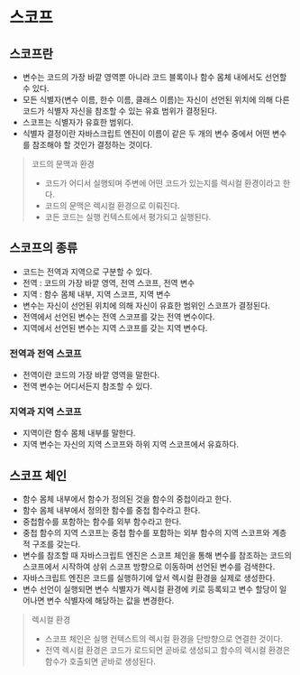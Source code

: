 # 스코프

## 스코프란

- 변수는 코드의 가장 바깥 영역뿐 아니라 코드 블록이나 함수 몸체 내에서도 선언할 수 있다.
- 모든 식별자(변수 이름, 한수 이름, 클래스 이름)는 자신이 선언된 위치에 의해 다른 코드가 식별자 자신을 참조할 수 있는 유효 범위가 결정된다.
- 스코프는 식별자가 유효한 범위다.
- 식별자 결정이란 자바스크립트 엔진이 이름이 같은 두 개의 변수 중에서 어떤 변수를 참조해야 할 것인가 결정하는 것이다.

> 코드의 문맥과 환경
>
> - 코드가 어디서 실행되며 주변에 어떤 코드가 있는지를 렉시컬 환경이라고 한다.
> - 코드의 문맥은 렉시컬 환경으로 이뤄진다.
> - 코든 코드는 실행 컨텍스트에서 평가되고 실행된다.

## 스코프의 종류

- 코드는 전역과 지역으로 구분할 수 있다.
- 전역 : 코드의 가장 바깥 영역, 전역 스코프, 전역 변수
- 지역 : 함수 몸체 내부, 지역 스코프, 지역 변수
- 변수는 자신이 선언된 위치에 의해 자신이 유효한 범위인 스코프가 결정된다.
- 전역에서 선언된 변수는 전역 스코프를 갖는 전역 변수이다.
- 지역에서 선언된 변수는 지역 스코프를 갖는 지역 변수다.

### 전역과 전역 스코프

- 전역이란 코드의 가장 바깥 영역을 말한다.
- 전역 변수는 어디서든지 참조할 수 있다.

### 지역과 지역 스코프

- 지역이란 함수 몸체 내부를 말한다.
- 지역 변수는 자신의 지역 스코프와 하위 지역 스코프에서 유효하다.

## 스코프 체인

- 함수 몸체 내부에서 함수가 정의된 것을 함수의 중첩이라고 한다.
- 함수 몸체 내부에서 정의한 함수를 중첩 함수라고 한다.
- 중첩함수를 포함하는 함수를 외부 함수라고 한다.
- 중첩 함수의 지역 스코프는 중첩 함수를 포함하는 외부 함수의 지역 스코프와 계층적 구조를 갖는다.
- 변수를 참조할 때 자바스크립트 엔진은 스코프 체인을 통해 변수를 참조하는 코드의 스코프에서 시작하여 상위 스코프 방향으로 이동하며 선언된 변수를 검색한다.
- 자바스크립트 엔진은 코드를 실행하기에 앞서 렉시컬 환경을 실제로 생성한다.
- 변수 선언이 실행되면 변수 식별자가 렉시컬 환경에 키로 등록되고 변수 할당이 일어나면 변수 식별자에 해당하는 값을 변경한다.

> 렉시컬 환경
>
> - 스코프 체인은 실행 컨텍스트의 렉시컬 환경을 단방향으로 연결한 것이다.
> - 전역 렉시컬 환경은 코드가 로드되면 곧바로 생성되고 함수의 렉시컬 환경은 함수가 호출되면 곧바로 생성된다.

